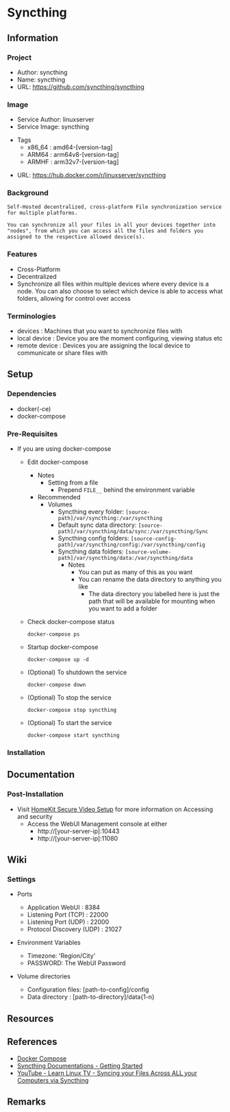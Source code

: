 # Syncthing

## Information
### Project
+ Author: syncthing
+ Name: syncthing
+ URL: https://github.com/syncthing/syncthing

### Image
+ Service Author: linuxserver
+ Service Image: syncthing
- Tags
    + x86_64 : amd64-[version-tag]
    + ARM64  : arm64v8-[version-tag]
    + ARMHF  : arm32v7-[version-tag]
+ URL: https://hub.docker.com/r/linuxserver/syncthing

### Background
```
Self-Hosted decentralized, cross-platform File synchronization service for multiple platforms.

You can synchronize all your files in all your devices together into "nodes", from which you can access all the files and folders you assigned to the respective allowed device(s).
```

### Features
+ Cross-Platform
+ Decentralized
+ Synchronize all files within multiple devices where every device is a node. You can also choose to select which device is able to access what folders, allowing for control over access

### Terminologies
+ devices : Machines that you want to synchronize files with
+ local device : Device you are the moment configuring, viewing status etc
+ remote device : Devices you are assigning the local device to communicate or share files with

## Setup
### Dependencies
+ docker(-ce)
+ docker-compose

### Pre-Requisites
- If you are using docker-compose
    - Edit docker-compose
        - Notes
            - Setting from a file
                + Prepend `FILE__` behind the environment variable
        - Recommended
            - Volumes
                - Syncthing every folder: `[source-path]/var/syncthing:/var/syncthing`
                - Default sync data directory: `[source-path]/var/syncthing/data/sync:/var/syncthing/Sync`
                - Syncthing config folders: `[source-config-path]/var/syncthing/config:/var/syncthing/config`
                - Syncthing data folders: `[source-volume-path]/var/syncthing/data:/var/syncthing/data`
                    - Notes
                        + You can put as many of this as you want
                        - You can rename the data directory to anything you like
                            + The data directory you labelled here is just the path that will be available for mounting when you want to add a folder

    - Check docker-compose status
        ```console
        docker-compose ps
        ```

    - Startup docker-compose
        ```console
        docker-compose up -d
        ```

    - (Optional) To shutdown the service
        ```console
        docker-compose down
        ```

    - (Optional) To stop the service
        ```console
        docker-compose stop syncthing
        ```

    - (Optional) To start the service
        ```console
        docker-compose start syncthing
        ```

### Installation

## Documentation
### Post-Installation
- Visit [HomeKit Secure Video Setup](https://github.com/koush/scrypted/wiki/HomeKit-Secure-Video-Setup) for more information on Accessing and security
    - Access the WebUI Management console at either
        + http://[your-server-ip]:10443
        + http://[your-server-ip]:11080

## Wiki
### Settings
- Ports
    + Application WebUI : 8384
    + Listening Port (TCP) : 22000
    + Listening Port (UDP) : 22000
    + Protocol Discovery (UDP) : 21027

- Environment Variables
    + Timezone: 'Region/City'
    + PASSWORD: The WebUI Password

- Volume directories
    + Configuration files: [path-to-config]/config
    + Data directory : [path-to-directory]/data{1-n}

## Resources

## References
+ [Docker Compose](https://github.com/syncthing/syncthing/blob/main/README-Docker.md)
+ [Syncthing Documentations - Getting Started](https://docs.syncthing.net/intro/getting-started.html)
+ [YouTube - Learn Linux TV - Syncing your Files Across ALL your Computers via Syncthing](https://www.youtube.com/watch?v=J1bCWv14zYg)

## Remarks

